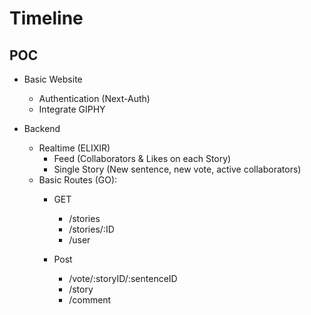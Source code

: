 # Timeline

## POC

- Basic Website
  - Authentication (Next-Auth)
  - Integrate GIPHY

- Backend
  - Realtime (ELIXIR)
    - Feed (Collaborators & Likes on each Story)
    - Single Story (New sentence, new vote, active collaborators)
  - Basic Routes (GO):
    - GET
      - /stories
      - /stories/:ID
      - /user

    - Post
      - /vote/:storyID/:sentenceID
      - /story
      - /comment
